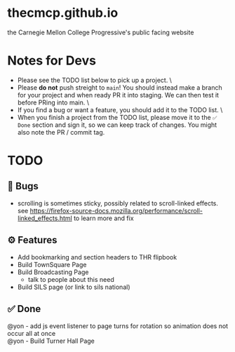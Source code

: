 # thecmcp.github.io
the Carnegie Mellon College Progressive's public facing website

# Notes for Devs
- Please see the TODO list below to pick up a project. \
- Please **do not** push streight to `main`! You should instead make a branch for your project and when ready PR it into staging. We can then test it before PRing into main. \
- If you find a bug or want a feature, you should add it to the TODO list. \
- When you finish a project from the TODO list, please move it to the `✅ Done` section and sign it, so we can keep track of changes. You might also note the PR / commit tag.

# TODO
## 👾 Bugs
- scrolling is sometimes sticky, possibly related to scroll-linked effects. see https://firefox-source-docs.mozilla.org/performance/scroll-linked_effects.html to learn more and fix
## ⚙️ Features
- Add bookmarking and section headers to THR flipbook
- Build TownSquare Page
- Build Broadcasting Page
    - talk to people about this need
- Build SILS page (or link to sils national)

## ✅ Done
@yon - add js event listener to page turns for rotation so animation does not occur all at once \
@yon - Build Turner Hall Page
